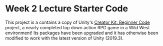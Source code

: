 # Week 2 Lecture Starter Code

This project is a contains a copy of Unity's [Creator Kit: Beginner Code](https://assetstore.unity.com/packages/templates/tutorials/creator-kit-beginner-code-151986) project, a nearly completed top down action RPG game in a Wild West environment! Its packages have been upgraded and it has otherwise been modified to work with the latest version of Unity (2019.3).
